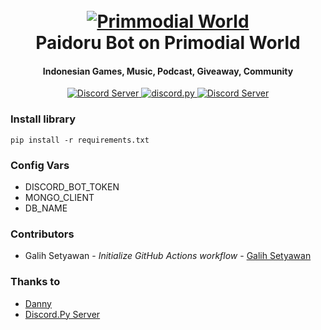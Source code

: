 <h1 align="center">
  <br>
  <a href="https://discord.gg/VV6cfmFT7V"><img src="https://cdn.discordapp.com/attachments/790874413326532628/790971431943929906/bANNER_iNGAME-05.png" alt="Primmodial World"></a>
  <br>
  Paidoru Bot on Primodial World
  <br>
</h1>

<h4 align="center">Indonesian Games, Music, Podcast, Giveaway, Community</h4>

<p align="center">
  
  <a href="https://discord.gg/VV6cfmFT7V">
    <img src="https://discordapp.com/api/guilds/790854534918307840/widget.png?style=shield" alt="Discord Server">
  </a>
  
  <a href="https://github.com/Rapptz/discord.py/">
     <img src="https://img.shields.io/badge/discord-py-blue.svg" alt="discord.py">
  </a>
  <a href="https://discord.gg/r3sSKJJ">
    <img src="https://discordapp.com/api/guilds/336642139381301249/widget.png?style=shield" alt="Discord Server">
  </a>

</p>


### Install library
```
pip install -r requirements.txt
```

### Config Vars
- DISCORD_BOT_TOKEN
- MONGO_CLIENT
- DB_NAME

### Contributors
- Galih Setyawan - *Initialize GitHub Actions workflow* - [Galih Setyawan](https://github.com/Nawaytes)

### Thanks to
- [Danny](https://github.com/Rapptz)
- [Discord.Py Server](https://discord.gg/r3sSKJJ)
